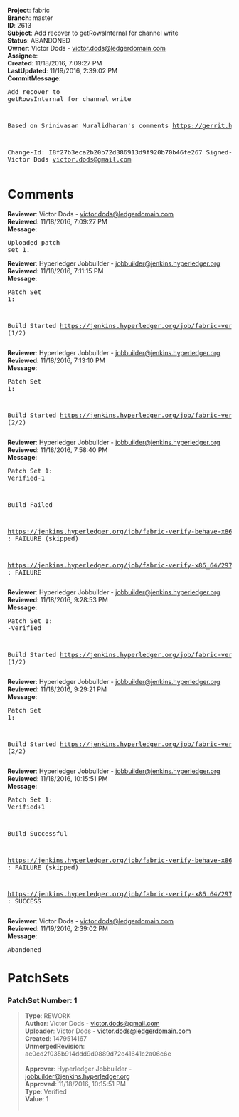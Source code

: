 <strong>Project</strong>: fabric<br><strong>Branch</strong>: master<br><strong>ID</strong>: 2613<br><strong>Subject</strong>: Add recover to getRowsInternal for channel write<br><strong>Status</strong>: ABANDONED<br><strong>Owner</strong>: Victor Dods - victor.dods@ledgerdomain.com<br><strong>Assignee</strong>:<br><strong>Created</strong>: 11/18/2016, 7:09:27 PM<br><strong>LastUpdated</strong>: 11/19/2016, 2:39:02 PM<br><strong>CommitMessage</strong>:<br><pre>Add recover to getRowsInternal for channel write

Based on Srinivasan Muralidharan's comments
https://gerrit.hyperledger.org/r/#/c/2503/

Change-Id: I8f27b3eca2b20b72d386913d9f920b70b46fe267
Signed-off-by: Victor Dods <victor.dods@gmail.com>
</pre><h1>Comments</h1><strong>Reviewer</strong>: Victor Dods - victor.dods@ledgerdomain.com<br><strong>Reviewed</strong>: 11/18/2016, 7:09:27 PM<br><strong>Message</strong>: <pre>Uploaded patch set 1.</pre><strong>Reviewer</strong>: Hyperledger Jobbuilder - jobbuilder@jenkins.hyperledger.org<br><strong>Reviewed</strong>: 11/18/2016, 7:11:15 PM<br><strong>Message</strong>: <pre>Patch Set 1:

Build Started https://jenkins.hyperledger.org/job/fabric-verify-behave-x86_64/1815/ (1/2)</pre><strong>Reviewer</strong>: Hyperledger Jobbuilder - jobbuilder@jenkins.hyperledger.org<br><strong>Reviewed</strong>: 11/18/2016, 7:13:10 PM<br><strong>Message</strong>: <pre>Patch Set 1:

Build Started https://jenkins.hyperledger.org/job/fabric-verify-x86_64/2972/ (2/2)</pre><strong>Reviewer</strong>: Hyperledger Jobbuilder - jobbuilder@jenkins.hyperledger.org<br><strong>Reviewed</strong>: 11/18/2016, 7:58:40 PM<br><strong>Message</strong>: <pre>Patch Set 1: Verified-1

Build Failed 

https://jenkins.hyperledger.org/job/fabric-verify-behave-x86_64/1815/ : FAILURE (skipped)

https://jenkins.hyperledger.org/job/fabric-verify-x86_64/2972/ : FAILURE</pre><strong>Reviewer</strong>: Hyperledger Jobbuilder - jobbuilder@jenkins.hyperledger.org<br><strong>Reviewed</strong>: 11/18/2016, 9:28:53 PM<br><strong>Message</strong>: <pre>Patch Set 1: -Verified

Build Started https://jenkins.hyperledger.org/job/fabric-verify-behave-x86_64/1819/ (1/2)</pre><strong>Reviewer</strong>: Hyperledger Jobbuilder - jobbuilder@jenkins.hyperledger.org<br><strong>Reviewed</strong>: 11/18/2016, 9:29:21 PM<br><strong>Message</strong>: <pre>Patch Set 1:

Build Started https://jenkins.hyperledger.org/job/fabric-verify-x86_64/2978/ (2/2)</pre><strong>Reviewer</strong>: Hyperledger Jobbuilder - jobbuilder@jenkins.hyperledger.org<br><strong>Reviewed</strong>: 11/18/2016, 10:15:51 PM<br><strong>Message</strong>: <pre>Patch Set 1: Verified+1

Build Successful 

https://jenkins.hyperledger.org/job/fabric-verify-behave-x86_64/1819/ : FAILURE (skipped)

https://jenkins.hyperledger.org/job/fabric-verify-x86_64/2978/ : SUCCESS</pre><strong>Reviewer</strong>: Victor Dods - victor.dods@ledgerdomain.com<br><strong>Reviewed</strong>: 11/19/2016, 2:39:02 PM<br><strong>Message</strong>: <pre>Abandoned</pre><h1>PatchSets</h1><h3>PatchSet Number: 1</h3><blockquote><strong>Type</strong>: REWORK<br><strong>Author</strong>: Victor Dods - victor.dods@gmail.com<br><strong>Uploader</strong>: Victor Dods - victor.dods@ledgerdomain.com<br><strong>Created</strong>: 1479514167<br><strong>UnmergedRevision</strong>: ae0cd2f035b914ddd9d0889d72e41641c2a06c6e<br><br><strong>Approver</strong>: Hyperledger Jobbuilder - jobbuilder@jenkins.hyperledger.org<br><strong>Approved</strong>: 11/18/2016, 10:15:51 PM<br><strong>Type</strong>: Verified<br><strong>Value</strong>: 1<br><br></blockquote>